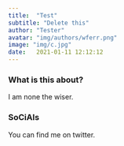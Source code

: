 ```yaml
---
title:  "Test"
subtitle: "Delete this"
author: "Tester"
avatar: "img/authors/wferr.png"
image: "img/c.jpg"
date:   2021-01-11 12:12:12
---
```


### What is this about?
I am none the wiser.

### SoCiAls
You can find me on twitter. 
